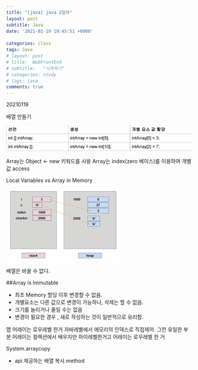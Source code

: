 ```yaml
---
title: "[java] java 2일차"
layout: post
subtitle: Java
date: '2021-01-19 19:45:51 +0900'

categories: class
tags: Java
# layout: post
# title:  WebFrontEnd
# subtitle:   "시작하기"
# categories: study
# tags: java
comments: true
---
```

20210119

배열 만들기

![20210304_135704](/assets/20210304_135704.png)

Array는 Object <- new 키워드를 사용
Array는 index(zero 베이스)를 이용하여 개별값 access

Local Variables vs Array in Memory

![20210304_115455](/assets/20210304_115455.png)

배열은 바꿀 수 없다.

##Array is Immutable
- 최초 Memory 할당 이후 변경할 수 없음.
- 개별요소는 다른 값으로 변경이 가능하나, 삭제는 할 수 없음.
- 크기를 늘리거나 줄일 수는 없음
- 변경이 필요한 경우 , 새로 작성하는 것이 일반적으로 유리함.

맵 어레이는 로우레벨 한거 자바레벨에서
메모리의 인덱스로 직접제어. 그런 유일한 부분
어레이는 컬렉션에서 배우지만 하이레벨한거고 어레이는 로우레벨 한 거


System.arraycopy

- api 제공하는 배열 복사.method
